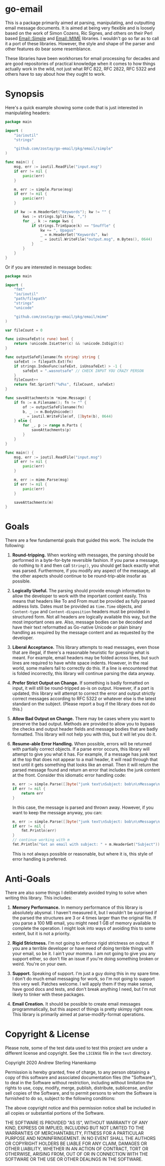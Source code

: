 # go-email

This is a package primarily aimed at parsing, manipulating, and outputting email
message documents. It is aimed at being very flexible and is loosely based on
the work of Simon Cozens, Ric Signes, and others on their Perl based
[Email::Simple](https://metacpan.org/pod/Email::Simple) and
[Email::MIME](https://metacpan.org/pod/Email::MIME) libraries. I wouldn't go so
far as to call it a port of these libraries.  However, the style and shape of
the parser and other features do bear some resemblance.

These libraries have been workhorses for email processing for decades and are
good repositories of practical knowledge when it comes to how things actually
work in the wild, not just what RFC 822, RFC 2822, RFC 5322 and others have to
say about how they ought to work.

# Synopsis

Here's a quick example showing some code that is just interested in manipulating
headers:

```Go
package main

import (
	"io/ioutil"
	"strings"

	"github.com/zostay/go-email/pkg/email/simple"
)

func main() {
	msg, err := ioutil.ReadFile("input.msg")
	if err != nil {
		panic(err)
	}

	m, err := simple.Parse(msg)
	if err != nil {
		panic(err)
	}

	if kw := m.HeaderGet("Keywords"); kw != "" {
		kws := strings.Split(kw, ",")
		for _, k := range kws {
			if strings.TrimSpace(k) == "Snuffle" {
				kw += ", Upagus"
				_ = m.HeaderSet("Keywords", kw)
				_ = ioutil.WriteFile("output.msg", m.Bytes(), 0644)
			}
		}
	}
}
```

Or if you are interested in message bodies:

```Go
package main

import (
	"fmt"
	"io/ioutil"
	"path/filepath"
	"strings"
	"unicode"

	"github.com/zostay/go-email/pkg/email/mime"
)

var fileCount = 0

func isUnsafeExt(c rune) bool {
	return !unicode.IsLetter(c) && !unicode.IsDigit(c)
}

func outputSafeFilename(fn string) string {
	safeExt := filepath.Ext(fn)
	if strings.IndexFunc(safeExt, isUnsafeExt) > -1 {
		safeExt = ".wasnotsafe" // CHECK INPUT YOU CRAZY PERSON
	}
	fileCount++
	return fmt.Sprintf("%d%s", fileCount, safeExt)
}

func saveAttachments(m *mime.Message) {
	if fn := m.Filename(); fn != "" {
		of := outputSafeFilename(fn)
		b, _ := m.BodyUnicode()
		_ = ioutil.WriteFile(of, []byte(b), 0644)
	} else {
		for _, p := range m.Parts {
			saveAttachments(p)
		}
	}
}

func main() {
	msg, err := ioutil.ReadFile("input.msg")
	if err != nil {
		panic(err)
	}

	m, err := mime.Parse(msg)
	if err != nil {
		panic(err)
	}

	saveAttachments(m)
}
```

# Goals

There are a few fundamental goals that guided this work. The include the
following:

1. **Round-tripping.** When working with messages, the parsing should be
   performed in a byte-for-byte reversible fashion. If you parse a message, do
   nothing to it and then call `String()`, you should get back exactly what was
   parsed. Furthermore, if you modify any aspect of the message, all the other
   aspects should continue to be round-trip-able insofar as possible.

2. **Logically Useful.** The parsing should provide enough information to allow
   the developer to work with the important content easily. This means that
   headers like To and From must be provided as fully parsed address lists.
   Dates must be provided as `time.Time` objects, and `Content-type` and
   `Content-disposition` headers must be provided in structured form. Not all
   headers are logically available this way, but the most important ones are.
   Also, message bodies can be decoded and have their text reformatted as
   Go-native Unicode or plain binary handling as required by the message content
   and as requested by the developer.

3. **Liberal Acceptance.** This library attempts to read messages, even those
   that are illegal, if there's a reasonable heuristic for guessing what is
   meant. For example, email headers may be folded across lines, but such lines
   are required to have white space indents. However, in the real world, some
   mailers fail to correctly do this. If a line is encountered that is folded
   incorrectly, this library will continue parsing the data anyway.

4. **Prefer Strict Output on Change.** If something is badly formatted on input,
   it will still be round-tripped as-is on output. However, if a part is
   updated, this library will attempt to correct the error and output strictly
   correct messages according to RFC 5322 or whatever else is the latest
   standard on the subject. (Please report a bug if the library does not do
   this.)

5. **Allow Bad Output on Change.** There may be cases where you want to preserve
   the bad output. Methods are provided to allow you to bypass the checks and
   output header fields and message bodies that are badly formatted. This
   library will not help you with this, but it will let you do it.

6. **Resume-able Error Handling.** When possible, errors will be returned with
   partially correct objects. If a parse error occurs, this library will attempt
   to give you what it has. For example, if a message has junk text at the top
   that does not appear to a mail header, it will read through that text until
   it gets something that looks like an email. Then it will return the parsed
   message found and return an error that includes the junk content at the
   front. Consider this idiomatic error handling code:

   ```go
   m, err := simple.Parse([]byte("junk text\nSubject: bob\n\nMessage\n"))
   if err != nil {
       return err
   }
   ```

   In this case, the message is parsed and thrown away. However, if you want to
   keep the message anyway, you can:

   ```go
   m, err := simple.Parse([]byte("junk text\nSubject: bob\n\nMessage\n"))
   if err != nil {
       fmt.Println(err)
   }
   // continue working with m
   fmt.Println("Got an email with subject: " + m.HeaderGet("Subject"))
   ```

   This is not always possible or reasonable, but where it is, this style of
   error handling is preferred.

# Anti-Goals

There are also some things I deliberately avoided trying to solve when writing
this library. This includes:

1. **Memory Performance.** In memory performance of this library is absolutely
   abysmal. I haven't measured it, but I wouldn't be surprised if the parsed the
   structures are 3 or 4 times larger than the original file. If you parse a 100
   MB email, you might need 1 GB of memory available to complete the operation.
   I might look into ways of avoiding this to some extent, but it is not a
   priority.

2. **Rigid Strictness.** I'm not going to enforce rigid strictness on output. If
   you are a terrible developer or have need of doing terrible things with your
   email, so be it. I ain't your momma. I am not going to give you any support
   either, so don't file an issue if you're doing something broken or weird.
   You're on your own.

3. **Support.** Speaking of support. I'm just a guy doing this in my spare time.
   I don't do much email messaging for work, so I'm not going to support this
   very well.  Patches welcome. I will apply them if they make sense, have good
   docs and tests, and don't break anything I need, but I'm not likely to tinker
   with these packages.

4. **Email Creation.** It should be possible to create email messages
   programmatically, but this aspect of things is pretty skimpy right now. This
   library is primarily aimed at parse-modify-format operations.

# Copyright & License

Please note, some of the test data used to test this project are under a
different license and copyright. See the `LICENSE` file in the `test` directory.

Copyright 2020 Andrew Sterling Hanenkamp

Permission is hereby granted, free of charge, to any person obtaining a copy of
this software and associated documentation files (the "Software"), to deal in
the Software without restriction, including without limitation the rights to
use, copy, modify, merge, publish, distribute, sublicense, and/or sell copies of
the Software, and to permit persons to whom the Software is furnished to do so,
subject to the following conditions:

The above copyright notice and this permission notice shall be included in all
copies or substantial portions of the Software.

THE SOFTWARE IS PROVIDED "AS IS", WITHOUT WARRANTY OF ANY KIND, EXPRESS OR
IMPLIED, INCLUDING BUT NOT LIMITED TO THE WARRANTIES OF MERCHANTABILITY, FITNESS
FOR A PARTICULAR PURPOSE AND NONINFRINGEMENT. IN NO EVENT SHALL THE AUTHORS OR
COPYRIGHT HOLDERS BE LIABLE FOR ANY CLAIM, DAMAGES OR OTHER LIABILITY, WHETHER
IN AN ACTION OF CONTRACT, TORT OR OTHERWISE, ARISING FROM, OUT OF OR IN
CONNECTION WITH THE SOFTWARE OR THE USE OR OTHER DEALINGS IN THE SOFTWARE.
